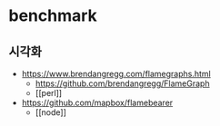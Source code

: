 # benchmark

## 시각화
- https://www.brendangregg.com/flamegraphs.html
  - https://github.com/brendangregg/FlameGraph
  - [[perl]]
- https://github.com/mapbox/flamebearer
  - [[node]]
  
